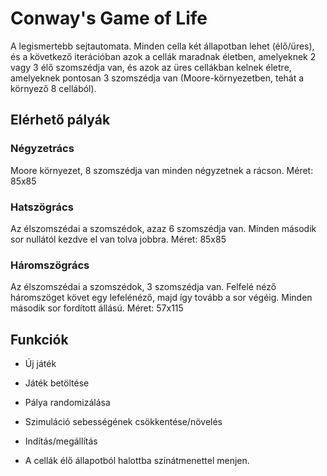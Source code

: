 # Conway's Game of Life
A legismertebb sejtautomata. Minden cella két állapotban lehet (élő/üres), és a következő iterációban azok a cellák maradnak életben, amelyeknek 2 vagy 3 élő szomszédja van, és azok az üres cellákban kelnek életre, amelyeknek pontosan 3 szomszédja van (Moore-környezetben, tehát a környező 8 cellából).

## Elérhető pályák
### Négyzetrács
Moore környezet, 8 szomszédja van minden négyzetnek a rácson.
Méret: 85x85
### Hatszögrács
Az élszomszédai a szomszédok, azaz 6 szomszédja van. Minden második sor nullától kezdve el van tolva jobbra.
Méret: 85x85
### Háromszögrács
Az élszomszédai a szomszédok, 3 szomszédja van. Felfelé néző háromszöget követ egy lefelénéző, majd így tovább a sor végéig. Minden második sor fordított állású.
Méret: 57x115

## Funkciók
- Új játék
- Játék betöltése

- Pálya randomizálása
- Szimuláció sebességének csökkentése/növelés
- Indítás/megállítás
- A cellák élő állapotból halottba színátmenettel menjen.